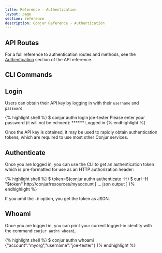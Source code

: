 ```yaml
---
title: Reference - Authentication
layout: page
section: reference
description: Conjur Reference - Authentication
---
```


## API Routes

For a full reference to authentication routes and methods, see the [Authentication](/api.html#authentication) section of the API reference.

## CLI Commands

## Login

Users can obtain their API key by logging in with their `username` and `password`.

{% highlight shell %}
$ conjur authn login joe-tester
Please enter your password (it will not be echoed): ******
Logged in
{% endhighlight %}

Once the API key is obtained, it may be used to rapidly obtain authentication tokens, which are required to use most other Conjur services.

## Authenticate

Once you are logged in, you can use the CLI to get an authentication token which is pre-formatted
for use as an HTTP authorization header:

{% highlight shell %}
$ token=$(conjur authn authenticate -H)
$ curl -H "$token" http://conjur/resources/myaccount
[
  ... json output
]
{% endhighlight %}

If you omit the `-H` option, you get the token as JSON.

## Whoami

Once you are logged in, you can print your current logged-in identity
with the command `conjur authn whoami`.

{% highlight shell %}
$ conjur authn whoami
{"account":"myorg","username":"joe-tester"}
{% endhighlight %}
